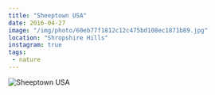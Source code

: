 ```yaml
---
title: "Sheeptown USA"
date: 2016-04-27
image: "/img/photo/60eb77f1812c12c475bd108ec1871b89.jpg"
location: "Shropshire Hills"
instagram: true
tags:
 - nature
---
```


![Sheeptown USA](/img/photo/60eb77f1812c12c475bd108ec1871b89.jpg)
